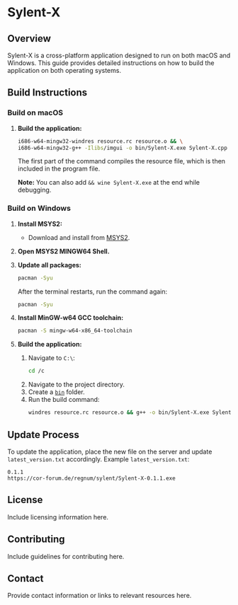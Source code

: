 # Sylent-X

## Overview

Sylent-X is a cross-platform application designed to run on both macOS and Windows. This guide provides detailed instructions on how to build the application on both operating systems.

## Build Instructions

### Build on macOS

1. **Build the application:**
    ```sh
    i686-w64-mingw32-windres resource.rc resource.o && \
    i686-w64-mingw32-g++ -Ilibs/imgui -o bin/Sylent-X.exe Sylent-X.cpp libs/imgui/imgui.cpp libs/imgui/imgui_draw.cpp libs/imgui/imgui_widgets.cpp libs/imgui/imgui_tables.cpp includes/md5/md5.cpp resource.o -lurlmon -lwininet -ld3d9 -ldwmapi -static -mwindows && wine bin/Sylent-X.exe
    ```

    The first part of the command compiles the resource file, which is then included in the program file.

    **Note:** You can also add `&& wine Sylent-X.exe` at the end while debugging.

### Build on Windows

1. **Install MSYS2:**
    - Download and install from [MSYS2](https://www.msys2.org/).

2. **Open MSYS2 MINGW64 Shell.**

3. **Update all packages:**
    ```sh
    pacman -Syu
    ```
    After the terminal restarts, run the command again:
    ```sh
    pacman -Syu
    ```

4. **Install MinGW-w64 GCC toolchain:**
    ```sh
    pacman -S mingw-w64-x86_64-toolchain
    ```

5. **Build the application:**
    1. Navigate to `C:\`:
        ```sh
        cd /c
        ```
    2. Navigate to the project directory.
    3. Create a [`bin`](command:_github.copilot.openRelativePath?%5B%7B%22scheme%22%3A%22file%22%2C%22authority%22%3A%22%22%2C%22path%22%3A%22%2FUsers%2Fjoshua2504%2FProjekte%2FSylent-X%2Fbin%22%2C%22query%22%3A%22%22%2C%22fragment%22%3A%22%22%7D%2C%222b759d69-5410-4d40-a098-c12a87cc9835%22%5D "/Users/joshua2504/Projekte/Sylent-X/bin") folder.
    4. Run the build command:
        ```sh
        windres resource.rc resource.o && g++ -o bin/Sylent-X.exe Sylent-X.cpp libs/imgui/imgui.cpp libs/imgui/imgui_draw.cpp libs/imgui/imgui_widgets.cpp libs/imgui/imgui_tables.cpp includes/md5/md5.cpp resource.o -lurlmon -lwininet -ld3d9 -ldwmapi -static -mwindows
        ```

## Update Process

To update the application, place the new file on the server and update `latest_version.txt` accordingly. Example `latest_version.txt`:

```
0.1.1
https://cor-forum.de/regnum/sylent/Sylent-X-0.1.1.exe
```

## License

Include licensing information here.

## Contributing

Include guidelines for contributing here.

## Contact

Provide contact information or links to relevant resources here.